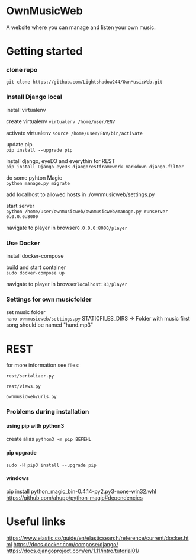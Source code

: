 # OwnMusicWeb
A website where you can manage and listen your own music.



# Getting started
### clone repo
`git clone https://github.com/Lightshadow244/OwnMusicWeb.git`

### Install Django local 
install virtualenv

create virtualenv `virtualenv /home/user/ENV`

activate virtualenv `source /home/user/ENV/bin/activate`


update pip  
`pip install --upgrade pip`

install django, eyeD3 and everythin for REST  
`pip install Django eyeD3 djangorestframework markdown django-filter`

do some pyhton Magic  
`python manage.py migrate`

add localhost to allowed hosts in ./ownmusicweb/settings.py

start server  
`python /home/user/ownmusicweb/ownmusicweb/manage.py runserver 0.0.0.0:8000`


navigate to player in browser`0.0.0.0:8000/player`

### Use Docker
install docker-compose

build and start container  
`sudo docker-compose up`

navigate to player in browser`localhost:83/player`




### Settings for own musicfolder 
set music folder  
`nano ownmusicweb/settings.py`
STATICFILES_DIRS -> Folder with music
first song should be named "hund.mp3"



# REST
for more information see files:

`rest/serializer.py`

`rest/views.py`

`ownmusicweb/urls.py`

### Problems during installation
#### using pip with python3
create alias 
`python3 -m pip BEFEHL`
#### pip upgrade
`sudo -H pip3 install --upgrade pip`
#### windows
pip install python_magic_bin-0.4.14-py2.py3-none-win32.whl
https://github.com/ahupp/python-magic#dependencies

# Useful links
https://www.elastic.co/guide/en/elasticsearch/reference/current/docker.html
https://docs.docker.com/compose/django/
https://docs.djangoproject.com/en/1.11/intro/tutorial01/
